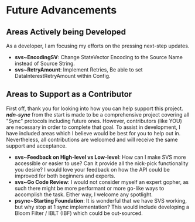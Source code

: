 # Future Advancements

## Areas Actively being Developed

As a developer, I am focusing my efforts on the pressing next-step updates.

 - **svs~EncodingSV**: Change StateVector Encoding to the Source Name instead of Source String.
 - **svs~RetryAmount**: Implement Retries, Be able to set DataInterestRetryAmount within Config.

## Areas to Support as a Contributor

First off, thank you for looking into how you can help support this project. ***ndn-sync*** from the start is made to be a comprehensive project covering all "Sync" protocols including future ones. However, contributors (like YOU) are necessary in order to complete that goal. To assist in development, I have included areas which I believe would be best for you to help out in. Nevertheless, all contributions are welcomed and will receive the same support and acceptance.

 - **svs~Feedback on High-level vs Low-level**: How can I make SVS more accessible or easier to use? Can it provide all the nick-pick functionality you desire? I would love your feedback on how the API could be improved for both beginners and experts.
 - **svs~Go Code Review**: I would not consider myself an expert gopher, as such there might be more performant or more go-like ways to accomplish the task. Either way, I welcome any spotlight.
 - **psync~Starting Foundation**: It is wonderful that we have SVS working, but why stop at 1 sync implementation? This would include developing a Bloom Filter / IBLT (IBF) which could be out-sourced.

